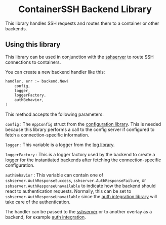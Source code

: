 <!--suppress HtmlDeprecatedAttribute -->
<h1 align="center">ContainerSSH Backend Library</h1>

This library handles SSH requests and routes them to a container or other backends.

## Using this library

This library can be used in conjunction with the [sshserver](https://github.com/containerssh/sshserver) to route SSH connections to containers.

You can create a new backend handler like this:

```go
handler, err := backend.New(
    config,
    logger,
    loggerFactory,
    authBehavior,
)
```

This method accepts the following parameters:

`config`
: The `AppConfig` struct from the [configuration library](https://github.com/containerssh/configuration). This is needed because this library performs a call to the config server if configured to fetch a connection-specific information.

`logger`
: This variable is a logger from the [log library](https://github.com/containerssh/libcontainerssh/log).

`loggerFactory`
: This is a logger factory used by the backend to create a logger for the instantiated backends after fetching the connection-specific configuration.

`authBehavior`
: This variable can contain one of `sshserver.AuthResponseSuccess`, `sshserver.AuthResponseFailure`, or `sshserver.AuthResponseUnavailable` to indicate how the backend should react to authentication requests. Normally, this can be set to `sshserver.AuthResponseUnavailable` since the [auth integration library](https://github.com/containerssh/authintegration) will take care of the authentication.

The handler can be passed to the [sshserver](https://github.com/containerssh/sshserver) or to another overlay as a backend, for example [auth integration](https://github.com/containerssh/authintegration).
